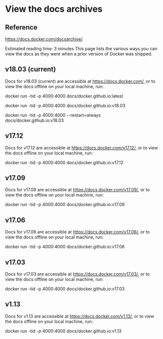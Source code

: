 
View the docs archives
==

Reference
--
https://docs.docker.com/docsarchive/

Estimated reading time: 3 minutes
This page lists the various ways you can view the docs as they were when a prior version of Docker was shipped.


v18.03 (current)
--
Docs for v18.03 (current) are accessible at https://docs.docker.com/, or to view the docs offline on your local machine, run:

docker run -tid -p 4000:4000 docs/docker.github.io:latest

docker run -tid -p 4000:4000 docs/docker.github.io:v18.03

docker run -tid -p 4000:4000 --restart=always docs/docker.github.io:v18.03

v17.12
--
Docs for v17.12 are accessible at https://docs.docker.com/v17.12/, or to view the docs offline on your local machine, run:

docker run -tid -p 4000:4000 docs/docker.github.io:v17.12

v17.09
--
Docs for v17.09 are accessible at https://docs.docker.com/v17.09/, or to view the docs offline on your local machine, run:

docker run -tid -p 4000:4000 docs/docker.github.io:v17.09

v17.06
--
Docs for v17.06 are accessible at https://docs.docker.com/v17.06/, or to view the docs offline on your local machine, run:

docker run -tid -p 4000:4000 docs/docker.github.io:v17.06

v17.03
--
Docs for v17.03 are accessible at https://docs.docker.com/v17.03/, or to view the docs offline on your local machine, run:

docker run -tid -p 4000:4000 docs/docker.github.io:v17.03

v1.13
--
Docs for v1.13 are accessible at https://docs.docker.com/v1.13/, or to view the docs offline on your local machine, run:

docker run -tid -p 4000:4000 docs/docker.github.io:v1.13